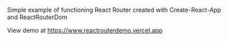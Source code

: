 Simple example of functioning React Router created with Create-React-App and ReactRouterDom

View demo at https://www.reactrouterdemo.vercel.app
